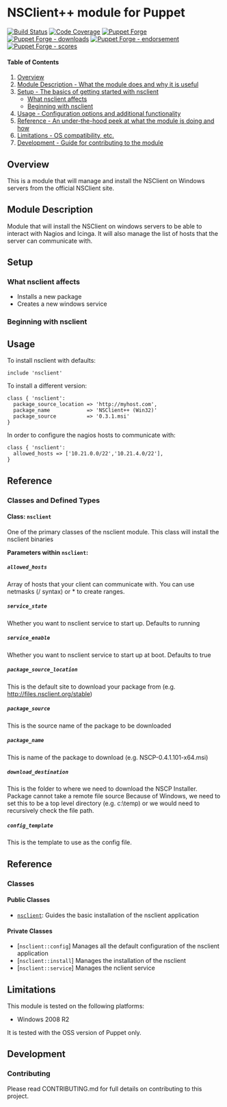 # NSClient++ module for Puppet

[![Build Status](https://travis-ci.org/voxpupuli/puppet-nsclient.png?branch=master)](https://travis-ci.org/voxpupuli/puppet-nsclient)
[![Code Coverage](https://coveralls.io/repos/github/voxpupuli/puppet-nsclient/badge.svg?branch=master)](https://coveralls.io/github/voxpupuli/puppet-nsclient)
[![Puppet Forge](https://img.shields.io/puppetforge/v/puppet/nsclient.svg)](https://forge.puppetlabs.com/puppet/nsclient)
[![Puppet Forge - downloads](https://img.shields.io/puppetforge/dt/puppet/nsclient.svg)](https://forge.puppetlabs.com/puppet/nsclient)
[![Puppet Forge - endorsement](https://img.shields.io/puppetforge/e/puppet/nsclient.svg)](https://forge.puppetlabs.com/puppet/nsclient)
[![Puppet Forge - scores](https://img.shields.io/puppetforge/f/puppet/nsclient.svg)](https://forge.puppetlabs.com/puppet/nsclient)

#### Table of Contents

1. [Overview](#overview)
1. [Module Description - What the module does and why it is useful](#module-description)
1. [Setup - The basics of getting started with nsclient](#setup)
    * [What nsclient affects](#what-nsclient-affects)
    * [Beginning with nsclient](#beginning-with-nsclient)
1. [Usage - Configuration options and additional functionality](#usage)
1. [Reference - An under-the-hood peek at what the module is doing and how](#reference)
1. [Limitations - OS compatibility, etc.](#limitations)
1. [Development - Guide for contributing to the module](#development)

## Overview

This is a module that will manage and install the NSClient on Windows servers
from the official NSClient site.

## Module Description

Module that will install the NSClient on windows servers to be able to interact
with Nagios and Icinga. It will also manage the list of hosts that the server can
communicate with.

## Setup

### What nsclient affects

* Installs a new package
* Creates a new windows service

### Beginning with nsclient

## Usage

To install nsclient with defaults:

```puppet
include 'nsclient'
```

To install a different version:

```puppet
class { 'nsclient':
  package_source_location => 'http://myhost.com',
  package_name            => 'NSClient++ (Win32)'
  package_source          => '0.3.1.msi'
}
```

In order to configure the nagios hosts to communicate with:

```puppet
class { 'nsclient':
  allowed_hosts => ['10.21.0.0/22','10.21.4.0/22'],
}
```

## Reference

### Classes and Defined Types

#### Class: `nsclient`

One of the primary classes of the nsclient module. This class will install the
nsclient binaries

**Parameters within `nsclient`:**

##### `allowed_hosts`

Array of hosts that your client can communicate with. You can use netmasks
(/ syntax) or * to create ranges.

##### `service_state`

Whether you want to nsclient service to start up. Defaults to running

##### `service_enable`

Whether you want to nsclient service to start up at boot. Defaults to true

##### `package_source_location`

This is the default site to download your package from (e.g. <http://files.nsclient.org/stable>)

##### `package_source`

This is the source name of the package to be downloaded

##### `package_name`

This is name of the package to download (e.g. NSCP-0.4.1.101-x64.msi)

##### `download_destination`

This is the folder to where we need to download the NSCP Installer. Package
cannot take a remote file source Because of Windows, we need to set this to be
a top level directory (e.g. c:\\temp) or we would need to recursively check the
file path.

##### `config_template`

This is the template to use as the config file.

## Reference

### Classes

#### Public Classes

* [`nsclient`](#class-nsclient): Guides the basic installation of the nsclient application

#### Private Classes

* [`nsclient::config`]  Manages all the default configuration of the nsclient application
* [`nsclient::install`] Manages the installation of the nsclient
* [`nsclient::service`] Manages the nclient service

## Limitations

This module is tested on the following platforms:

* Windows 2008 R2

It is tested with the OSS version of Puppet only.

## Development

### Contributing

Please read CONTRIBUTING.md for full details on contributing to this project.
